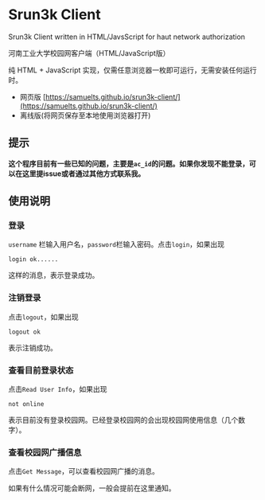 # Srun3k Client
Srun3k Client written in HTML/JavsScript for haut network authorization

河南工业大学校园网客户端（HTML/JavaScript版）

纯 HTML + JavaScript 实现，仅需任意浏览器一枚即可运行，无需安装任何运行时。

+ 网页版 [https://samuelts.github.io/srun3k-client/](https://samuelts.github.io/srun3k-client/)
+ 离线版(将网页保存至本地使用浏览器打开)

## 提示
**这个程序目前有一些已知的问题，主要是`ac_id`的问题。如果你发现不能登录，可以在这里提issue或者通过其他方式联系我。**

## 使用说明

### 登录
`username` 栏输入用户名，`password`栏输入密码。点击`login`，如果出现
```
login ok......
```
这样的消息，表示登录成功。

### 注销登录
点击`logout`，如果出现
```
logout ok
```
表示注销成功。

### 查看目前登录状态
点击`Read User Info`，如果出现
```
not online
```
表示目前没有登录校园网。已经登录校园网的会出现校园网使用信息（几个数字）。

### 查看校园网广播信息
点击`Get Message`，可以查看校园网广播的消息。

如果有什么情况可能会断网，一般会提前在这里通知。
